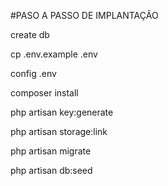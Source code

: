 #PASO A PASSO DE IMPLANTAÇÃO



create db

cp .env.example .env

config .env

composer install

php artisan key:generate

php artisan storage:link

php artisan migrate

php artisan db:seed

